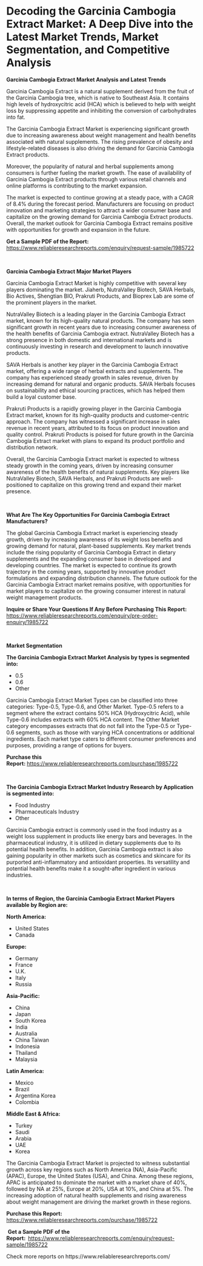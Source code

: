 <p><h1>Decoding the Garcinia Cambogia Extract Market: A Deep Dive into the Latest Market Trends, Market Segmentation, and Competitive Analysis</h1></p><p><strong>Garcinia Cambogia Extract Market Analysis and Latest Trends</strong></p>
<p><p>Garcinia Cambogia Extract is a natural supplement derived from the fruit of the Garcinia Cambogia tree, which is native to Southeast Asia. It contains high levels of hydroxycitric acid (HCA) which is believed to help with weight loss by suppressing appetite and inhibiting the conversion of carbohydrates into fat.</p><p>The Garcinia Cambogia Extract Market is experiencing significant growth due to increasing awareness about weight management and health benefits associated with natural supplements. The rising prevalence of obesity and lifestyle-related diseases is also driving the demand for Garcinia Cambogia Extract products.</p><p>Moreover, the popularity of natural and herbal supplements among consumers is further fueling the market growth. The ease of availability of Garcinia Cambogia Extract products through various retail channels and online platforms is contributing to the market expansion.</p><p>The market is expected to continue growing at a steady pace, with a CAGR of 8.4% during the forecast period. Manufacturers are focusing on product innovation and marketing strategies to attract a wider consumer base and capitalize on the growing demand for Garcinia Cambogia Extract products. Overall, the market outlook for Garcinia Cambogia Extract remains positive with opportunities for growth and expansion in the future.</p></p>
<p><strong>Get a Sample PDF of the Report:&nbsp;</strong> <a href="https://www.reliableresearchreports.com/enquiry/request-sample/1985722">https://www.reliableresearchreports.com/enquiry/request-sample/1985722</a></p>
<p>&nbsp;</p>
<p><strong>Garcinia Cambogia Extract Major Market Players</strong></p>
<p><p>Garcinia Cambogia Extract Market is highly competitive with several key players dominating the market. Jiaherb, NutraValley Biotech, SAVA Herbals, Bio Actives, Shengtian BIO, Prakruti Products, and Bioprex Lab are some of the prominent players in the market. </p><p>NutraValley Biotech is a leading player in the Garcinia Cambogia Extract market, known for its high-quality natural products. The company has seen significant growth in recent years due to increasing consumer awareness of the health benefits of Garcinia Cambogia extract. NutraValley Biotech has a strong presence in both domestic and international markets and is continuously investing in research and development to launch innovative products. </p><p>SAVA Herbals is another key player in the Garcinia Cambogia Extract market, offering a wide range of herbal extracts and supplements. The company has experienced steady growth in sales revenue, driven by increasing demand for natural and organic products. SAVA Herbals focuses on sustainability and ethical sourcing practices, which has helped them build a loyal customer base. </p><p>Prakruti Products is a rapidly growing player in the Garcinia Cambogia Extract market, known for its high-quality products and customer-centric approach. The company has witnessed a significant increase in sales revenue in recent years, attributed to its focus on product innovation and quality control. Prakruti Products is poised for future growth in the Garcinia Cambogia Extract market with plans to expand its product portfolio and distribution network. </p><p>Overall, the Garcinia Cambogia Extract market is expected to witness steady growth in the coming years, driven by increasing consumer awareness of the health benefits of natural supplements. Key players like NutraValley Biotech, SAVA Herbals, and Prakruti Products are well-positioned to capitalize on this growing trend and expand their market presence.</p></p>
<p>&nbsp;</p>
<p><strong>What Are The Key Opportunities For Garcinia Cambogia Extract Manufacturers?</strong></p>
<p><p>The global Garcinia Cambogia Extract market is experiencing steady growth, driven by increasing awareness of its weight loss benefits and growing demand for natural, plant-based supplements. Key market trends include the rising popularity of Garcinia Cambogia Extract in dietary supplements and the expanding consumer base in developed and developing countries. The market is expected to continue its growth trajectory in the coming years, supported by innovative product formulations and expanding distribution channels. The future outlook for the Garcinia Cambogia Extract market remains positive, with opportunities for market players to capitalize on the growing consumer interest in natural weight management products.</p></p>
<p><strong>Inquire or Share Your Questions If Any Before Purchasing This Report:</strong> <a href="https://www.reliableresearchreports.com/enquiry/pre-order-enquiry/1985722">https://www.reliableresearchreports.com/enquiry/pre-order-enquiry/1985722</a></p>
<p>&nbsp;</p>
<p><strong>Market Segmentation</strong></p>
<p><strong>The Garcinia Cambogia Extract Market Analysis by types is segmented into:</strong></p>
<p><ul><li>0.5</li><li>0.6</li><li>Other</li></ul></p>
<p><p>Garcinia Cambogia Extract Market Types can be classified into three categories: Type-0.5, Type-0.6, and Other Market. Type-0.5 refers to a segment where the extract contains 50% HCA (Hydroxycitric Acid), while Type-0.6 includes extracts with 60% HCA content. The Other Market category encompasses extracts that do not fall into the Type-0.5 or Type-0.6 segments, such as those with varying HCA concentrations or additional ingredients. Each market type caters to different consumer preferences and purposes, providing a range of options for buyers.</p></p>
<p><strong>Purchase this Report:&nbsp;</strong><a href="https://www.reliableresearchreports.com/purchase/1985722">https://www.reliableresearchreports.com/purchase/1985722</a></p>
<p>&nbsp;</p>
<p><strong>The Garcinia Cambogia Extract Market Industry Research by Application is segmented into:</strong></p>
<p><ul><li>Food Industry</li><li>Pharmaceuticals Industry</li><li>Other</li></ul></p>
<p><p>Garcinia Cambogia extract is commonly used in the food industry as a weight loss supplement in products like energy bars and beverages. In the pharmaceutical industry, it is utilized in dietary supplements due to its potential health benefits. In addition, Garcinia Cambogia extract is also gaining popularity in other markets such as cosmetics and skincare for its purported anti-inflammatory and antioxidant properties. Its versatility and potential health benefits make it a sought-after ingredient in various industries.</p></p>
<p>&nbsp;</p>
<p><strong>In terms of Region, the Garcinia Cambogia Extract Market Players available by Region are:</strong></p>
<p>
    <p> <strong> North America: </strong>
        <ul>
            <li>United States</li>
            <li>Canada</li>
        </ul>
        </p> 
    <p> <strong> Europe: </strong>
        <ul>
            <li>Germany</li>
            <li>France</li>
            <li>U.K.</li>
            <li>Italy</li>
            <li>Russia</li>
        </ul>
        </p> 
    <p> <strong> Asia-Pacific: </strong>
        <ul>
            <li>China</li>
            <li>Japan</li>
            <li>South Korea</li>
            <li>India</li>
            <li>Australia</li>
            <li>China Taiwan</li>
            <li>Indonesia</li>
            <li>Thailand</li>
            <li>Malaysia</li>
        </ul>
        </p> 
    <p> <strong> Latin America: </strong>
        <ul>
            <li>Mexico</li>
            <li>Brazil</li>
            <li>Argentina Korea</li>
            <li>Colombia</li>
        </ul>
        </p> 
    <p> <strong> Middle East & Africa: </strong>
        <ul>
            <li>Turkey</li>
            <li>Saudi</li>
            <li>Arabia</li>
            <li>UAE</li>
            <li>Korea</li>
        </ul>
    </p>
    </p>
<p><p>The Garcinia Cambogia Extract Market is projected to witness substantial growth across key regions such as North America (NA), Asia-Pacific (APAC), Europe, the United States (USA), and China. Among these regions, APAC is anticipated to dominate the market with a market share of 40%, followed by NA at 25%, Europe at 20%, USA at 10%, and China at 5%. The increasing adoption of natural health supplements and rising awareness about weight management are driving the market growth in these regions.</p></p>
<p><strong>Purchase this Report: </strong><a href="https://www.reliableresearchreports.com/purchase/1985722">https://www.reliableresearchreports.com/purchase/1985722</a></p>
<p>&nbsp;<strong>Get a Sample PDF of the Report:&nbsp;&nbsp;</strong><a href="https://www.reliableresearchreports.com/enquiry/request-sample/1985722">https://www.reliableresearchreports.com/enquiry/request-sample/1985722</a></p>
<p><strong></strong></p>
<p>Check more reports on https://www.reliableresearchreports.com/</p>